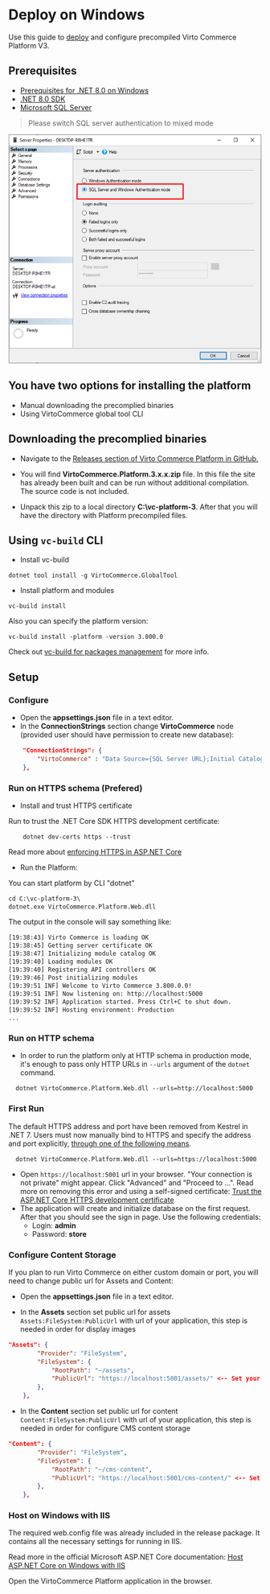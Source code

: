 # Deploy on Windows
Use this guide to <a class="crosslink" href="https://virtocommerce.com/ecommerce-hosting" target="_blank">deploy</a> and configure precompiled Virto Commerce Platform V3.

## Prerequisites

* [Prerequisites for .NET 8.0 on Windows](https://docs.microsoft.com/en-us/dotnet/core/install/windows?tabs=net80#dependencies)
* [.NET 8.0 SDK](https://dotnet.microsoft.com/download/dotnet/8.0)
* [Microsoft SQL Server](https://www.microsoft.com/en-us/sql-server/sql-server-downloads)

> Please switch SQL server authentication to mixed mode

![image|409x261](../media/sql-server-mixed-auth.png)  

## You have two options for installing the platform 

* Manual downloading the precomplied binaries
* Using VirtoCommerce global tool CLI
  
## Downloading the precomplied binaries

* Navigate to the <a href="https://github.com/VirtoCommerce/vc-platform/releases">Releases section of Virto Commerce Platform in GitHub.</a>

* You will find **VirtoCommerce.Platform.3.x.x.zip** file. In this file the site has already been built and can be run without additional compilation. The source code is not included.

* Unpack this zip to a local directory **C:\vc-platform-3**. After that you will have the directory with Platform precompiled files.

## Using `vc-build` CLI

* Install vc-build 
```console
dotnet tool install -g VirtoCommerce.GlobalTool
```
* Install platform and modules
```console
vc-build install
```
Also you can specify the platform version:
```console
vc-build install -platform -version 3.800.0
```
Check out [vc-build for packages management](https://github.com/VirtoCommerce/vc-build/blob/main/docs/CLI-tools/package-management.md)  for more info.

## Setup

### Configure

* Open the **appsettings.json** file in a text editor.
* In the **ConnectionStrings** section change **VirtoCommerce** node (provided user should have permission to create new database):

```json
    "ConnectionStrings": {
        "VirtoCommerce" : "Data Source={SQL Server URL};Initial Catalog={Database name};Persist Security Info=True;User ID={User name};Password={User password};MultipleActiveResultSets=True;Connect Timeout=30"
    },

```

### Run on HTTPS schema (Prefered)

* Install and trust HTTPS certificate

Run to trust the .NET Core SDK HTTPS development certificate:

```console
    dotnet dev-certs https --trust
```

Read more about [enforcing HTTPS in ASP.NET Core](https://docs.microsoft.com/en-us/aspnet/core/security/enforcing-ssl?view=aspnetcore-3.0&tabs=visual-studio#trust)

* Run the Platform:

You can start platform by CLI "dotnet"

```console
cd C:\vc-platform-3\
dotnet.exe VirtoCommerce.Platform.Web.dll
```

The output in the console will say something like:

```console
[19:38:43] Virto Commerce is loading OK
[19:38:45] Getting server certificate OK
[19:38:47] Initializing module catalog OK
[19:39:40] Loading modules OK
[19:39:40] Registering API controllers OK
[19:39:46] Post initializing modules
[19:39:51 INF] Welcome to Virto Commerce 3.800.0.0!
[19:39:51 INF] Now listening on: http://localhost:5000
[19:39:52 INF] Application started. Press Ctrl+C to shut down.
[19:39:52 INF] Hosting environment: Production
...
```

### Run on HTTP schema
 
* In order to run the platform only at HTTP schema in production mode, it's enough to pass only HTTP URLs in `--urls` argument of the `dotnet` command.

```console
  dotnet VirtoCommerce.Platform.Web.dll --urls=http://localhost:5000
```

### First Run

The default HTTPS address and port have been removed from Kestrel in .NET 7. Users must now manually bind to HTTPS and specify the address and port explicitly, [through one of the following means](https://learn.microsoft.com/en-us/dotnet/core/compatibility/aspnet-core/7.0/https-binding-kestrel).

```console
  dotnet VirtoCommerce.Platform.Web.dll --urls=https://localhost:5000
```

* Open `https://localhost:5001` url in your browser. "Your connection is not private" might appear. Click "Advanced" and "Proceed to ...".
Read more on removing this error and using a self-signed certificate: [Trust the ASP.NET Core HTTPS development certificate](https://www.hanselman.com/blog/DevelopingLocallyWithASPNETCoreUnderHTTPSSSLAndSelfSignedCerts.aspx)
* The application will create and initialize database on the first request. After that you should see the sign in page. Use the following credentials:
  * Login: **admin**
  * Password: **store**

### Configure Content Storage
If you plan to run Virto Commerce on either custom domain or port, you will need to change public url for Assets and Content:

* Open the **appsettings.json** file in a text editor.

* In the **Assets** section set public url for assets `Assets:FileSystem:PublicUrl` with url of your application, this step is needed in order for display images

```json
"Assets": {
        "Provider": "FileSystem",
        "FileSystem": {
            "RootPath": "~/assets",
            "PublicUrl": "https://localhost:5001/assets/" <-- Set your platform application url with port localhost:5001
        },
    },
```

* In the **Content** section set public url for content `Content:FileSystem:PublicUrl` with url of your application, this step is needed in order for configure CMS content storage

```json
"Content": {
        "Provider": "FileSystem",
        "FileSystem": {
            "RootPath": "~/cms-content",
            "PublicUrl": "https://localhost:5001/cms-content/" <-- Set your platform application url with port localhost:5001
        },
    },
```

### Host on Windows with IIS

The required web.config file was already included in the release package. It contains all the necessary settings for running in IIS.

Read more in the official Microsoft ASP.NET Core documentation:
[Host ASP.NET Core on Windows with IIS](https://docs.microsoft.com/en-us/aspnet/core/publishing/iis)

Open the VirtoCommerce Platform application in the browser.
